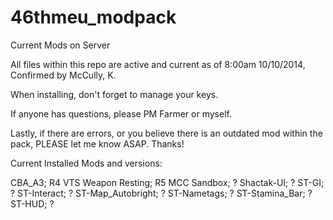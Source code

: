 46thmeu_modpack
===============

Current Mods on Server


All files within this repo are active and current as of 8:00am 10/10/2014, Confirmed by McCully, K.

When installing, don't forget to manage your keys.

If anyone has questions, please PM Farmer or myself.

Lastly, if there are errors, or you believe there is an outdated mod within the pack, PLEASE let me know ASAP. Thanks!

Current Installed Mods and versions:

CBA_A3; R4
VTS Weapon Resting; R5
MCC Sandbox; ?
Shactak-UI; ?
  ST-GI; ?
  ST-Interact; ?
  ST-Map_Autobright; ?
  ST-Nametags; ?
  ST-Stamina_Bar; ?
  ST-HUD; ?
